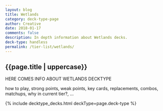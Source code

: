 ```yaml
---
layout: blog
title: Wetlands
category: deck-type-page
author: Creative
date: 2018-01-17
comments: false
description: In depth information about Wetlands decks.
deck-type: handless
permalink: /tier-list/wetlands/
---
```


<div class="section">
    <h2>{{page.title | uppercase}}</h2>
    <p>HERE COMES INFO ABOUT WETLANDS DECKTYPE</p>
    <p>how to play, strong points, weak points, key cards, replacements, combos, matchups, why in current tier?, ...</p>
</div>

{% include decktype_decks.html deckType=page.deck-type %}